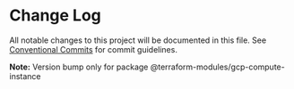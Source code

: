 # Change Log

All notable changes to this project will be documented in this file.
See [Conventional Commits](https://conventionalcommits.org) for commit guidelines.



**Note:** Version bump only for package @terraform-modules/gcp-compute-instance
